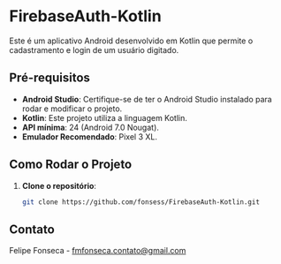 # FirebaseAuth-Kotlin

Este é um aplicativo Android desenvolvido em Kotlin que permite o cadastramento e login de um usuário digitado.

## Pré-requisitos

- **Android Studio**: Certifique-se de ter o Android Studio instalado para rodar e modificar o projeto.
- **Kotlin**: Este projeto utiliza a linguagem Kotlin.
- **API mínima**: 24 (Android 7.0 Nougat).
- **Emulador Recomendado**: Pixel 3 XL.

## Como Rodar o Projeto

1. **Clone o repositório**:
   ```bash
   git clone https://github.com/fonsess/FirebaseAuth-Kotlin.git

## Contato

Felipe Fonseca - fmfonseca.contato@gmail.com
